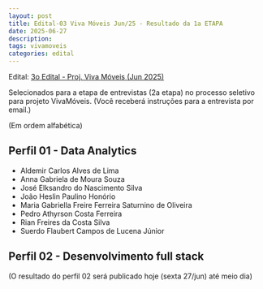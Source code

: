 ```yaml
---
layout: post
title: Edital-03 Viva Móveis Jun/25 - Resultado da 1a ETAPA
date: 2025-06-27
description: 
tags: vivamoveis
categories: edital
---
```


Edital: [3o Edital - Proj. Viva Móveis (Jun 2025)](/editais/2025-06-18-vivamoveis-03/)


Selecionados para a etapa de entrevistas (2a etapa) no processo seletivo para projeto VivaMóveis. (Você receberá instruções para a entrevista por email.)

(Em ordem alfabética)

## Perfil 01 - Data Analytics

- Aldemir Carlos Alves de Lima
- Anna Gabriela de Moura Souza
- José Elksandro do Nascimento Silva
- João Heslin Paulino Honório
- Maria Gabriella Freire Ferreira Saturnino de Oliveira
- Pedro Athyrson Costa Ferreira
- Rian Freires da Costa Silva
- Suerdo Flaubert Campos de Lucena Júnior


## Perfil 02 - Desenvolvimento full stack

(O resultado do perfil 02 será publicado hoje (sexta 27/jun) até meio dia)

